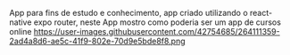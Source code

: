App para fins de estudo e conhecimento, app criado utilizando o react-native
expo router, neste App mostro como poderia ser um app de cursos online
https://user-images.githubusercontent.com/42754685/264111359-2ad4a8d6-ae5c-41f9-802e-70d9e5bde8f8.png
